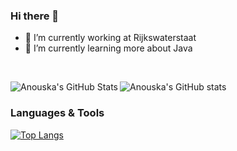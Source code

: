 ### Hi there 👋

- 🔭 I’m currently working at Rijkswaterstaat
- 🌱 I’m currently learning more about Java

<br />

![Anouska's GitHub stats](https://github-readme-stats.vercel.app/api?username=anouskadegraaf&count_private=true&show_icons=true&theme=onedark&include_all_commits=true)
<img align="left" alt="Anouska's GitHub Stats" src="https://github-readme-stats.vercel.app/api?username=anouskadegraaf&show_icons=true&hide_border=true&count_private=true&theme=onedark" />

### Languages & Tools

[![Top Langs](https://github-readme-stats.vercel.app/api/top-langs/?username=anouskadegraaf)](https://github.com/anouskadegraaf/github-readme-stats)

<!--
**anouskadegraaf/anouskadegraaf** is a ✨ _special_ ✨ repository because its `README.md` (this file) appears on your GitHub profile.

Here are some ideas to get you started:

- 🔭 I’m currently working on ...
- 🌱 I’m currently learning ...
- 👯 I’m looking to collaborate on ...
- 🤔 I’m looking for help with ...
- 💬 Ask me about ...
- 📫 How to reach me: ...
- 😄 Pronouns: ...
- ⚡ Fun fact: ...

### Languages & Tools

[![Top Langs](https://github-readme-stats.vercel.app/api/top-langs/?username=anouskadegraaf&layout=compact)](https://github.com/anouskadegraaf/github-readme-stats)

-->

